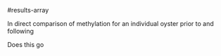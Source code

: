 #results-array

In direct comparison of methylation for an individual oyster prior to and following 

Does this go

